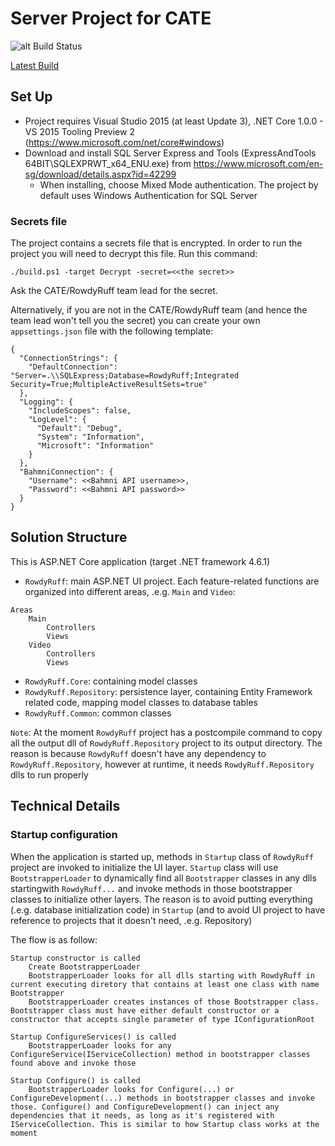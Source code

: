 # Server Project for CATE

![alt Build Status](https://ci.appveyor.com/api/projects/status/github/TWSG-HealthTech/RowdyRuff?branch=master&retina=true "Build Status")

<a href="https://ci.appveyor.com/project/TWSGHealthTech/RowdyRuff" target="_blank">Latest Build</a>

## Set Up

- Project requires Visual Studio 2015 (at least Update 3), .NET Core 1.0.0 - VS 2015 Tooling Preview 2 (https://www.microsoft.com/net/core#windows)
- Download and install SQL Server Express and Tools (ExpressAndTools 64BIT\SQLEXPRWT_x64_ENU.exe) from https://www.microsoft.com/en-sg/download/details.aspx?id=42299
    - When installing, choose Mixed Mode authentication. The project by default uses Windows Authentication for SQL Server

### Secrets file
The project contains a secrets file that is encrypted.  In order to run the project you will need to decrypt this file.
Run this command:
```
./build.ps1 -target Decrypt -secret=<<the secret>>
```
Ask the CATE/RowdyRuff team lead for the secret.

Alternatively, if you are not in the CATE/RowdyRuff team (and hence the team lead won't tell you the secret) you can create your own `appsettings.json` file with the following template:
```
{
  "ConnectionStrings": {
    "DefaultConnection": "Server=.\\SQLExpress;Database=RowdyRuff;Integrated Security=True;MultipleActiveResultSets=true"
  },
  "Logging": {
    "IncludeScopes": false,
    "LogLevel": {
      "Default": "Debug",
      "System": "Information",
      "Microsoft": "Information"
    }
  },
  "BahmniConnection": {
    "Username": <<Bahmni API username>>,
    "Password": <<Bahmni API password>>  
  } 
}

```

## Solution Structure

This is ASP.NET Core application (target .NET framework 4.6.1)
- `RowdyRuff`: main ASP.NET UI project. Each feature-related functions are organized into different areas, .e.g. `Main` and `Video`:
```
Areas
    Main
        Controllers
        Views
    Video
        Controllers
        Views
```
- `RowdyRuff.Core`: containing model classes
- `RowdyRuff.Repository`: persistence layer, containing Entity Framework related code, mapping model classes to database tables
- `RowdyRuff.Common`: common classes

`Note`: At the moment `RowdyRuff` project has a postcompile command to copy all the output dll of `RowdyRuff.Repository` project to its output directory. The reason is because `RowdyRuff` doesn't have any dependency to `RowdyRuff.Repository`, however at runtime, it needs `RowdyRuff.Repository` dlls to run properly

## Technical Details

### Startup configuration

When the application is started up, methods in `Startup` class of `RowdyRuff` project are invoked to initialize the UI layer. `Startup` class will use `BootstrapperLoader` to dynamically find all `Bootstrapper` classes in any dlls startingwith `RowdyRuff...` and invoke methods in those bootstrapper classes to initialize other layers. 
The reason is to avoid putting everything (.e.g. database initialization code) in `Startup` (and to avoid UI project to have reference to projects that it doesn't need, .e.g. Repository)

The flow is as follow:

```
Startup constructor is called
    Create BootstrapperLoader
    BootstrapperLoader looks for all dlls starting with RowdyRuff in current executing diretory that contains at least one class with name Bootstrapper
    BootstrapperLoader creates instances of those Bootstrapper class. Bootstrapper class must have either default constructor or a constructor that accepts single parameter of type IConfigurationRoot

Startup ConfigureServices() is called
    BootstrapperLoader looks for any ConfigureService(IServiceCollection) method in bootstrapper classes found above and invoke those

Startup Configure() is called
    BootstrapperLoader looks for Configure(...) or ConfigureDevelopment(...) methods in bootstrapper classes and invoke those. Configure() and ConfigureDevelopment() can inject any dependencies that it needs, as long as it's registered with IServiceCollection. This is similar to how Startup class works at the moment
```
